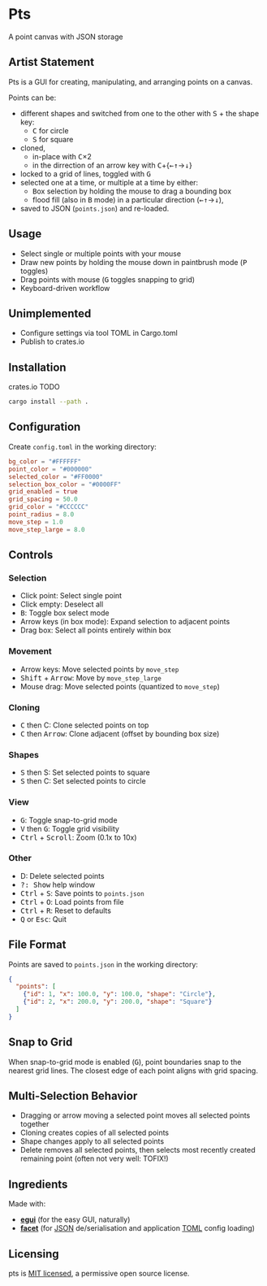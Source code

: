 # Pts

A point canvas with JSON storage

## Artist Statement

Pts is a GUI for creating, manipulating, and arranging points on a canvas.

Points can be:

- different shapes and switched from one to the other with <kbd>S</kbd> + the shape key:
  - <kbd>C</kbd> for circle
  - <kbd>S</kbd> for square
- cloned,
  - in-place with <kbd>C</kbd>×2
  - in the dirrection of an arrow key with <kbd>C</kbd>+{<kbd>←</kbd><kbd>↑</kbd>→<kbd></kbd><kbd>↓</kbd>}
- locked to a grid of lines, toggled with <kbd>G</kbd>
- selected one at a time, or multiple at a time by either:
  - <kbd>B</kbd>ox selection by holding the mouse to drag a bounding box
  - flood fill (also in <kbd>B</kbd> mode) in a particular direction (<kbd>←</kbd><kbd>↑</kbd>→<kbd></kbd><kbd>↓</kbd>),
- saved to JSON (`points.json`) and re-loaded.

## Usage

- Select single or multiple points with your mouse
- Draw new points by holding the mouse down in paintbrush mode (<kbd>P</kbd> toggles)
- Drag points with mouse (<kbd>G</kbd> toggles snapping to grid)
- Keyboard-driven workflow

## Unimplemented

- Configure settings via tool TOML in Cargo.toml
- Publish to crates.io

## Installation

crates.io TODO

```sh
cargo install --path .
```

## Configuration

Create `config.toml` in the working directory:

```toml
bg_color = "#FFFFFF"
point_color = "#000000"
selected_color = "#FF0000"
selection_box_color = "#0000FF"
grid_enabled = true
grid_spacing = 50.0
grid_color = "#CCCCCC"
point_radius = 8.0
move_step = 1.0
move_step_large = 8.0
```

## Controls

### Selection
- Click point: Select single point
- Click empty: Deselect all
- <kbd>B</kbd>: Toggle box select mode
- Arrow keys (in box mode): Expand selection to adjacent points
- Drag box: Select all points entirely within box

### Movement
- Arrow keys: Move selected points by `move_step`
- <kbd>Shift</kbd> + <kbd>Arrow</kbd>: Move by `move_step_large`
- Mouse drag: Move selected points (quantized to `move_step`)

### Cloning
- <kbd>C</kbd> then <kbd></kbd>C: Clone selected points on top
- <kbd>C</kbd> then <kbd>Arrow</kbd>: Clone adjacent (offset by bounding box size)

### Shapes
- <kbd>S</kbd> then <kbd></kbd>S: Set selected points to square
- <kbd>S</kbd> then <kbd></kbd>C: Set selected points to circle

### View
- <kbd>G</kbd>: Toggle snap-to-grid mode
- <kbd>V</kbd> then <kbd>G</kbd>: Toggle grid visibility
- <kbd>Ctrl</kbd> + <kbd>Scroll</kbd>: Zoom (0.1x to 10x)

### Other
- <kbd></kbd>D: Delete selected points
- <kbd>?: Show</kbd> help window
- <kbd>Ctrl</kbd> + <kbd>S</kbd>: Save points to `points.json`
- <kbd>Ctrl</kbd> + <kbd>O</kbd>: Load points from file
- <kbd>Ctrl</kbd> + <kbd>R</kbd>: Reset to defaults
- <kbd>Q</kbd> or <kbd>Esc</kbd>: Quit

## File Format

Points are saved to `points.json` in the working directory:
```json
{
  "points": [
    {"id": 1, "x": 100.0, "y": 100.0, "shape": "Circle"},
    {"id": 2, "x": 200.0, "y": 200.0, "shape": "Square"}
  ]
}
```

## Snap to Grid

When snap-to-grid mode is enabled (<kbd>G</kbd>), point boundaries snap to the nearest grid lines. The closest edge of each point aligns with grid spacing.

## Multi-Selection Behavior

- Dragging or arrow moving a selected point moves all selected points together
- Cloning creates copies of all selected points
- Shape changes apply to all selected points
- Delete removes all selected points, then selects most recently created remaining point (often not very well: TOFIX!)

## Ingredients

Made with:

- [**egui**][egui] (for the easy GUI, naturally)
- [**facet**][facet] (for [JSON][facet-json] de/serialisation and application [TOML][facet-toml] config loading)

[egui]: https://github.com/emilk/egui
[facet]: https://github.com/facet-rs/facet
[facet-json]: https://github.com/facet-rs/facet-json
[facet-toml]: https://github.com/facet-rs/facet-toml

## Licensing

pts is [MIT licensed](https://github.com/lmmx/pts/blob/master/LICENSE), a permissive open source license.
